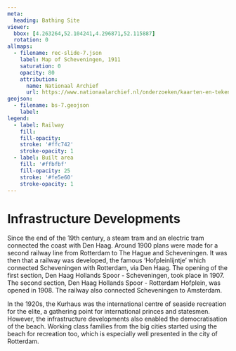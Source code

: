 ```yaml
---
meta:
  heading: Bathing Site
viewer:
  bbox: [4.263264,52.104241,4.296871,52.115887]
  rotation: 0
allmaps:
  - filename: rec-slide-7.json
    label: Map of Scheveningen, 1911
    saturation: 0
    opacity: 80
    attribution:
      name: Nationaal Archief
      url: https://www.nationaalarchief.nl/onderzoeken/kaarten-en-tekeningen/topografie-en-infrastructuur
geojson:
  - filename: bs-7.geojson
    label:
legend:
  - label: Railway
    fill: 
    fill-opacity: 
    stroke: '#ffc742'
    stroke-opacity: 1
  - label: Built area
    fill: '#ffbfbf'
    fill-opacity: 25
    stroke: '#fe5e60'
    stroke-opacity: 1
---
```


# Infrastructure Developments

Since the end of the 19th century, a steam tram and an electric tram connected the coast with Den Haag. Around 1900 plans were made for a second railway line from Rotterdam to The Hague and Scheveningen. It was then that a railway was developed, the famous ‘Hofpleinlijntje’ which connected Scheveningen with Rotterdam, via Den Haag. The opening of the first section, Den Haag Hollands Spoor - Scheveningen, took place in 1907. The second section, Den Haag Hollands Spoor - Rotterdam Hofplein, was opened in 1908. The railway also connected Scheveningen to Amsterdam.

In the 1920s, the Kurhaus was the international centre of seaside recreation for the elite, a gathering point for international princes and statesmen. However, the infrastructure developments also enabled the democratisation of the beach. Working class families from the big cities started using the beach for recreation too, which is especially well presented in the city of Rotterdam. 